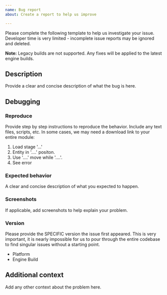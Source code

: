 ```yaml
---
name: Bug report
about: Create a report to help us improve

---
```


Please complete the following template to help us investigate your issue. Developer time is very limited - incomplete issue reports may be ignored and deleted.

**Note:** Legacy builds are not supported. Any fixes will be applied to the latest engine builds.

## Description
Provide a clear and concise description of what the bug is here.

## Debugging

### Reproduce
Provide step by step instructions to reproduce the behavior. Include any text files, scripts, etc. In some cases, we may need a download link to your entire module:
1. Load stage '...'
2. Entity in  '....' positon.
3. Use  '....' move while '....'.
4. See error

### Expected behavior
A clear and concise description of what you expected to happen.

### Screenshots
If applicable, add screenshots to help explain your problem.

### Version
Please provide the SPECIFIC version the issue first appeared. This is very important, it is nearly impossible for us to pour through the entire codebase to find singular issues without a starting point.

- Platform
- Engine Build

## Additional context
Add any other context about the problem here.
